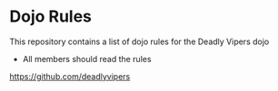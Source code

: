 Dojo Rules
==========

This repository contains a list of dojo rules for the Deadly Vipers dojo

* All members should read the rules

https://github.com/deadlyvipers
